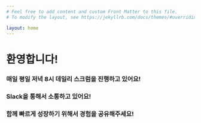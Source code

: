 ```yaml
---
# Feel free to add content and custom Front Matter to this file.
# To modify the layout, see https://jekyllrb.com/docs/themes/#overriding-theme-defaults

layout: home
---
```


# 환영합니다!

### 매일 평일 저녁 8시 데일리 스크럼을 진행하고 있어요!
### Slack을 통해서 소통하고 있어요!
### 함께 빠르게 성장하기 위해서 경험을 공유해주세요!